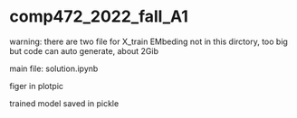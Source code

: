 # comp472_2022_fall_A1



warning:
there are two file for X_train EMbeding not in this dirctory, too big
but code can auto generate,
about 2Gib



main file:
solution.ipynb

figer in plotpic

trained model saved in pickle

